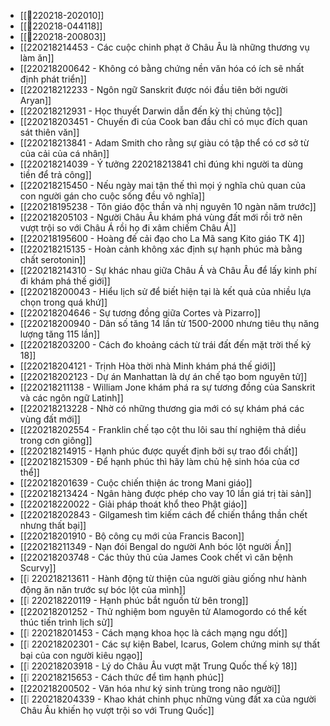 - [[💬220218-202010]]
- [[💬220218-044118]]
- [[💬220218-200803]]
- [[220218214453 - Các cuộc chinh phạt ở Châu Âu là những thương vụ làm ăn]]
- [[220218200642 - Không có bằng chứng nền văn hóa có ích sẽ nhất định phát triển]]
- [[220218212233 - Ngôn ngữ Sanskrit được nói đầu tiên bởi người Aryan]]
- [[220218212931 - Học thuyết Darwin dẫn đến kỳ thị chủng tộc]]
- [[220218203451 - Chuyến đi của Cook ban đầu chỉ có mục đích quan sát thiên văn]]
- [[220218213841 - Adam Smith cho rằng sự giàu có tập thể có cơ sở từ của cải của cá nhân]]
- [[220218214039 - Ý tưởng 220218213841 chỉ đúng khi người ta dùng tiền để trả công]]
- [[220218215450 - Nếu ngày mai tận thế thì mọi ý nghĩa chủ quan của con người gán cho cuộc sống đều vô nghĩa]]
- [[220218195238 - Tôn giáo độc thần và nhị nguyên 10 ngàn năm trước]]
- [[220218205103 - Người Châu Âu khám phá vùng đất mới rồi trở nên vượt trội so với Châu Á rồi họ đi xâm chiếm Châu Á]]
- [[220218195600 - Hoàng đế cải đạo cho La Mã sang Kito giáo TK 4]]
- [[220218215135 - Hoàn cảnh không xác định sự hạnh phúc mà bằng chất serotonin]]
- [[220218214310 - Sự khác nhau giữa Châu Á và Châu Âu để lấy kinh phí đi khám phá thế giới]]
- [[220218200043 - Hiểu lịch sử để biết hiện tại là kết quả của nhiều lựa chọn trong quá khứ]]
- [[220218204646 - Sự tương đồng giữa Cortes và Pizarro]]
- [[220218200940 - Dân số tăng 14 lần từ 1500-2000 nhưng tiêu thụ năng lượng tăng 115 lần]]
- [[220218203200 - Cách đo khoảng cách từ trái đất đến mặt trời thế kỷ 18]]
- [[220218204121 - Trịnh Hòa thời nhà Minh khám phá thế giới]]
- [[220218202123 - Dự án Manhattan là dự án chế tạo bom nguyên tử]]
- [[220218211138 - William Jone khám phá ra sự tương đồng của Sanskrit và các ngôn ngữ Latinh]]
- [[220218213228 - Nhờ có những thương gia mới có sự khám phá các vùng đất mới]]
- [[220218202554 - Franklin chế tạo cột thu lôi sau thí nghiệm thả diều trong cơn giông]]
- [[220218214915 - Hạnh phúc được quyết định bởi sự trao đổi chất]]
- [[220218215309 - Để hạnh phúc thì hãy làm chủ hệ sinh hóa của cơ thể]]
- [[220218201639 - Cuộc chiến thiện ác trong Mani giáo]]
- [[220218213424 - Ngân hàng được phép cho vay 10 lần giá trị tài sản]]
- [[220218220022 - Giải pháp thoát khổ theo Phật giáo]]
- [[220218202843 - Gilgamesh tìm kiếm cách để chiến thắng thần chết nhưng thất bại]]
- [[220218201910 - Bộ công cụ mới của Francis Bacon]]
- [[220218211349 - Nạn đói Bengal do người Anh bóc lột người Ấn]]
- [[220218203748 - Các thủy thủ của James Cook chết vì căn bệnh Scurvy]]
- [[❕ 220218213611 - Hành động từ thiện của người giàu giống như hành động ăn năn trước sự bóc lột của mình]]
- [[❕ 220218220119 - Hạnh phúc bắt nguồn từ bên trong]]
- [[220218201252 - Thử nghiệm bom nguyên tử Alamogordo có thể kết thúc tiến trình lịch sử]]
- [[❕ 220218201453 - Cách mạng khoa học là cách mạng ngu dốt]]
- [[❕ 220218202301 - Các sự kiện Babel, Icarus, Golem chứng minh sự thất bại của con người kiêu ngạo]]
- [[❕ 220218203918 - Lý do Châu Âu vượt mặt Trung Quốc thế kỷ 18]]
- [[❕ 220218215653 - Cách thức để tìm hạnh phúc]]
- [[220218200502 - Văn hóa như ký sinh trùng trong não người]]
- [[❕ 220218204339 - Khao khát chinh phục những vùng đất xa của người Châu Âu khiến họ vượt trội so với Trung Quốc]]

